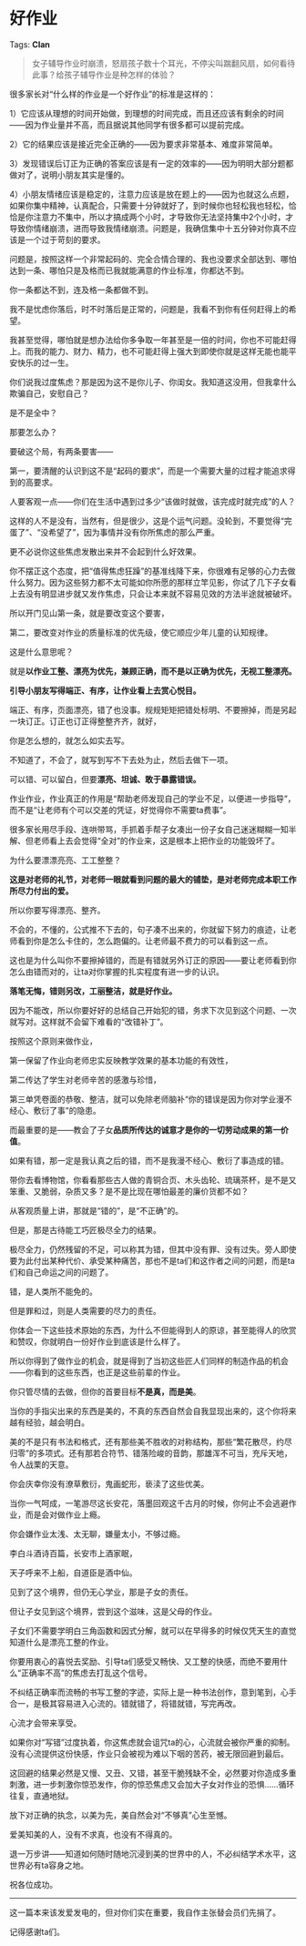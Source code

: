 # 好作业

Tags: **Clan**

> 女子辅导作业时崩溃，怒扇孩子数十个耳光，不停尖叫踹翻风扇，如何看待此事？给孩子辅导作业是种怎样的体验？



很多家长对“什么样的作业是一个好作业”的标准是这样的：

1）它应该从理想的时间开始做，到理想的时间完成，而且还应该有剩余的时间——因为作业量并不高，而且据说其他同学有很多都可以提前完成。

2）它的结果应该是接近完全正确的——因为要求非常基本、难度非常简单。

3）发现错误后订正为正确的答案应该是有一定的效率的——因为明明大部分题都做对了，说明小朋友其实是懂的。

4）小朋友情绪应该是稳定的，注意力应该是放在题上的——因为也就这么点题，如果你集中精神，认真配合，只需要十分钟就好了，到时候你也轻松我也轻松，恰恰是你注意力不集中，所以才搞成两个小时，才导致你无法坚持集中2个小时，才导致你情绪崩溃，进而导致我情绪崩溃。问题是，我确信集中十五分钟对你真不应该是一个过于苛刻的要求。

问题是，按照这样一个非常起码的、完全合情合理的、我也没要求全部达到、哪怕达到一条、哪怕只是及格而已我就能满意的作业标准，你都达不到。

你一条都达不到，连及格一条都做不到。

我不是忧虑你落后，时不时落后是正常的，问题是，我看不到你有任何赶得上的希望。

我甚至觉得，哪怕就是想办法给你多争取一年甚至是一倍的时间，你也不可能赶得上。而我的能力、财力、精力，也不可能赶得上强大到即使你就是这样无能也能平安快乐的过一生。

你们说我过度焦虑？那是因为这不是你儿子、你闺女。我知道这没用，但我拿什么欺骗自己，安慰自己？

是不是全中？

那要怎么办？

要破这个局，有两条要害——

第一，要清醒的认识到这不是“起码的要求”，而是一个需要大量的过程才能追求得到的高要求。

人要客观一点——你们在生活中遇到过多少“该做时就做，该完成时就完成”的人？

这样的人不是没有，当然有，但是很少，这是个运气问题。没轮到，不要觉得“完蛋了”、“没希望了”，因为事情并没有你所焦虑的那么严重。

更不必说你这些焦虑发散出来并不会起到什么好效果。

你不摆正这个态度，把“值得焦虑狂躁”的基准线降下来，你很难有足够的心力去做什么努力。因为这些努力都不太可能如你所愿的那样立竿见影，你试了几下子女看上去没有明显进步就又发作焦虑，只会让本来就不容易见效的方法半途就被破坏。

所以开门见山第一条，就是要改变这个要害，

  


第二，要改变对作业的质量标准的优先级，使它顺应少年儿童的认知规律。

这是什么意思呢？

就是**以作业工整、漂亮为优先，兼顾正确，而不是以正确为优先，无视工整漂亮。**

**引导小朋友写得端正、有序，让作业看上去赏心悦目。**

端正、有序，页面漂亮，错了也没事。规规矩矩把错处标明、不要擦掉，而是另起一块订正。订正也订正得整整齐齐，就好，

你是怎么想的，就怎么如实去写。

不知道了，不会了，就写到写不下去处为止，然后去做下一项。

可以错、可以留白，但要**漂亮、坦诚、敢于暴露错误。**

作业作业，作业真正的作用是“帮助老师发现自己的学业不足，以便进一步指导”，而不是“让老师有个可以交差的凭证，好觉得你不需要ta费事”。

很多家长用尽手段、连哄带骂，手抓着手帮子女凑出一份子女自己迷迷糊糊一知半解、但老师看上去会觉得“全对”的作业来，这是根本上把作业的功能毁坏了。

为什么要漂漂亮亮、工工整整？

**这是对老师的礼节，对老师一眼就看到问题的最大的铺垫，是对老师完成本职工作所尽力付出的爱。**

所以你要写得漂亮、整齐。

不会的，不懂的，公式推不下去的，句子凑不出来的，你就留下努力的痕迹，让老师看到你是怎么卡住的，怎么跑偏的。让老师最不费力的可以看到这一点。

这也是为什么叫你不要擦掉错的，而是有错就另外订正的原因——要让老师看到你怎么由错而对的，让ta对你掌握的扎实程度有进一步的认识。

**落笔无悔，错则另改，工丽整洁，就是好作业。**

因为不能改，所以你要好好的总结自己开始犯的错，务求下次见到这个问题、一次就写对。这样就不会留下难看的“改错补丁”。

按照这个原则来做作业，

第一保留了作业向老师忠实反映教学效果的基本功能的有效性，

第二传达了学生对老师辛苦的感激与珍惜，

第三单凭卷面的恭敬、整洁，就可以免除老师脑补“你的错误是因为你对学业漫不经心、敷衍了事”的隐患。

而最重要的是——教会了子女**品质所传达的诚意才是你的一切劳动成果的第一价值**。

如果有错，那一定是我认真之后的错，而不是我漫不经心、敷衍了事造成的错。

带你去看博物馆，你看看那些古人做的青铜合页、木头齿轮、琉璃茶杯，是不是又笨重、又脆弱，杂质又多？是不是比现在哪怕最差的廉价货都不如？

从客观质量上讲，那就是“错的”，是“不正确”的。

但是，那是古待能工巧匠极尽全力的结果。

极尽全力，仍然残留的不足，可以称其为错，但其中没有罪、没有过失。旁人即使要为此付出某种代价、承受某种痛苦，那也不是ta们和这作者之间的问题，而是ta们和自己命运之间的问题了。

错，是人类所不能免的。

但是罪和过，则是人类需要的尽力的责任。

你体会一下这些技术原始的东西，为什么不但能得到人的原谅，甚至能得人的欣赏和赞叹，你就明白一份好作业到底该是什么样了。

所以你得到了做作业的机会，就是得到了当初这些匠人们同样的制造作品的机会——你看到的这些东西，也正是这些前辈的作业。

你只管尽情的去做，但你的首要目标**不是真，而是美**。

当你的手指尖出来的东西是美的，不真的东西自然会自我显现出来的，这个你将来越有经验，越会明白。

美的不是只有书法和格式，还有那些美不胜收的对称结构，那些“繁花散尽，约尽归零”的多项式。还有那若合符节、错落险峻的音韵，那雄浑不可当，充斥天地，令人战栗的天意。

你会庆幸你没有潦草敷衍，鬼画蛇形，亵渎了这些优美。

当你一气呵成，一笔游尽这长安花，落墨回观这千古月的时候，你何止不会逃避作业，而是会对做作业上瘾。

你会嫌作业太浅、太无聊，嫌量太小，不够过瘾。

李白斗酒诗百篇，长安市上酒家眠，

天子呼来不上船，自道臣是酒中仙。

  


见到了这个境界，但仍无心学业，那是子女的责任。

但让子女见到这个境界，尝到这个滋味，这是父母的作业。

子女们不需要学明白三角函数和因式分解，就可以在早得多的时候仅凭天生的直觉知道什么是漂亮工整的作业。

你要用衷心的喜悦去奖励、引导ta们感受又畅快、又工整的快感，而绝不要用什么“正确率不高”的焦虑去打乱这个信号。

不纠结正确率而流畅的书写工整的字迹，实际上是一种书法创作，意到笔到，心手合一，是极其容易进入心流的。错就错了，将错就错，写完再改。

心流才会带来享受。

如果你对“写错”过度执着，你这焦虑就会诅咒ta的心，心流就会被你严重的抑制。没有心流提供这份快感，作业只会被视为难以下咽的苦药，被无限回避到最后。

这回避的结果必然是又慢、又丑、又错，甚至干脆残缺不全，必然要对你造成多重刺激，进一步刺激你惊恐发作，你的惊恐焦虑又会加大子女对作业的恐惧……循环往复，直通地狱。

放下对正确的执念，以美为先，美自然会对“不够真”心生至憾。

爱美知美的人，没有不求真，也没有不得真的。

退一万步讲——知道如何随时随地沉浸到美的世界中的人，不必纠结学术水平，这世界必有ta容身之地。

  


祝各位成功。



---

这一篇本来该发爱发电的，但对你们实在重要，我自作主张替会员们先捐了。

记得感谢ta们。



